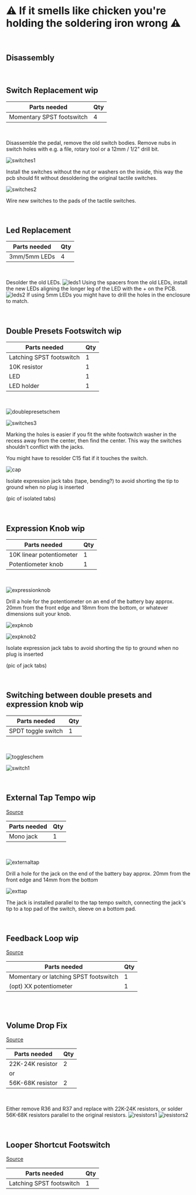 # ⚠ If it smells like chicken you're holding the soldering iron wrong ⚠

<br>

## Disassembly

<br>

## Switch Replacement wip

| Parts needed | Qty |
| --- | --- |
| Momentary SPST footswitch | 4 |

<br>

Disassemble the pedal, remove the old switch bodies. Remove nubs in switch holes with e.g. a file, rotary tool or a 12mm / 1/2" drill bit.

![switches1](pictures/switches1.jpg)

Install the switches without the nut or washers on the inside, this way the pcb should fit without desoldering the original tactile switches.

![switches2](pictures/switches2.jpg)

Wire new switches to the pads of the tactile switches.




<br>

## Led Replacement

| Parts needed | Qty |
| --- | --- |
| 3mm/5mm LEDs | 4 |

<br>

Desolder the old LEDs.
![leds1](pictures/leds1.jpg)
Using the spacers from the old LEDs, install the new LEDs aligning the longer leg of the LED with the + on the PCB.
![leds2](pictures/leds2.jpg)
If using 5mm LEDs you might have to drill the holes in the enclosure to match.




<br>

## Double Presets Footswitch wip

| Parts needed | Qty |
| --- | --- |
| Latching SPST footswitch | 1 |
| 10K resistor | 1 |
| LED | 1 |
| LED holder | 1 |

<br>

![doublepresetschem](/pictures/doublepresetschem.png)

![switches3](pictures/switches3.jpg)

Marking the holes is easier if you fit the white footswitch washer in the recess away from the center, then find the center. This way the switches shouldn't conflict with the jacks.

You might have to resolder C15 flat if it touches the switch.

![cap](pictures/cap.jpg)

Isolate expression jack tabs (tape, bending?) to avoid shorting the tip to ground when no plug is inserted

(pic of isolated tabs)


<br>

## Expression Knob wip

| Parts needed | Qty |
| --- | --- |
| 10K linear potentiometer | 1 |
| Potentiometer knob | 1 |

<br>

![expressionknob](pictures/expressionknob.png)

Drill a hole for the potentiometer on an end of the battery bay approx. 20mm from the front edge and 18mm from the bottom, or whatever dimensions suit your knob.

![expknob](pictures/expknob1.jpg)

![expknob2](pictures/expknob2.jpg)

Isolate expression jack tabs to avoid shorting the tip to ground when no plug is inserted

(pic of jack tabs)


<br>

## Switching between double presets and expression knob wip

| Parts needed | Qty |
| --- | --- |
| SPDT toggle switch | 1 |

<br>

![toggleschem](pictures/toggleschem.png)



![switch1](pictures/switch1.jpg)




<br>

## External Tap Tempo wip
[Source](https://web.archive.org/web/20110130235011/http://kyleagee.com/?page_id=105)

| Parts needed | Qty |
| --- | --- |
| Mono jack | 1 |

<br>

![externaltap](pictures/externaltap.png)

Drill a hole for the jack on the end of the battery bay approx. 20mm from the front edge and 14mm from the bottom

![exttap](pictures/externaltap1.jpg)


The jack is installed parallel to the tap tempo switch, connecting the jack's tip to a top pad of the switch, sleeve on a bottom pad.


<br>

## Feedback Loop wip
[Source](https://web.archive.org/web/20101130103726/http://experimentalistsanonymous.com/board/index.php?topic=82.msg3557)

| Parts needed | Qty |
| --- | --- |
| Momentary or latching SPST footswitch | 1 |
| (opt) XX potentiometer | 1 |

<br>


<br>

## Volume Drop Fix
[Source](https://web.archive.org/web/20201027203217/https://www.harmonycentral.com/forums/topic/119557-line-6-mm4dl4-volume-fix-without-using-smt-resistors/)

| Parts needed | Qty |
| --- | --- |
| 22K-24K resistor | 2 |
| or |
| 56K-68K resistor | 2 |

<br>

Either remove R36 and R37 and replace with 22K-24K resistors, or solder 56K-68K resistors parallel to the original resistors.
![resistors1](pictures/resistors1.jpg)
![resistors2](pictures/resistors2.jpg)


<br>

## Looper Shortcut Footswitch
[Source](https://web.archive.org/web/20200301050201/http://www.pedalhaven.com/line-6-dl4-mods-looper-switch/)

| Parts needed | Qty |
| --- | --- |
| Latching SPST footswitch | 1 |